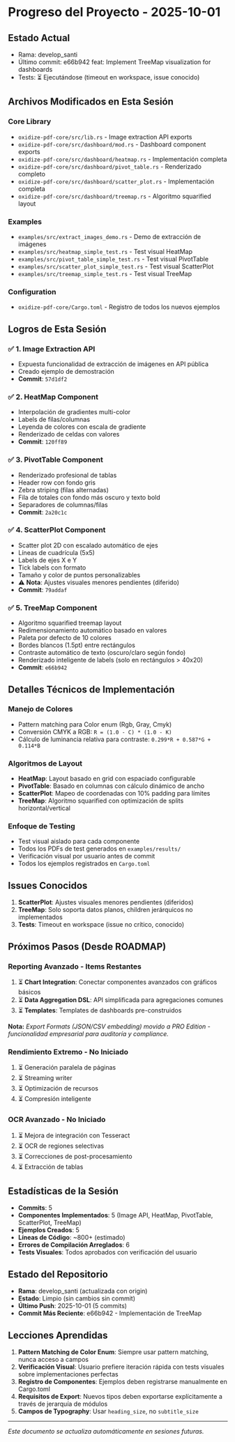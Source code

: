 # Progreso del Proyecto - 2025-10-01

## Estado Actual
- Rama: develop_santi
- Último commit: e66b942 feat: Implement TreeMap visualization for dashboards
- Tests: ⏳ Ejecutándose (timeout en workspace, issue conocido)

## Archivos Modificados en Esta Sesión

### Core Library
- `oxidize-pdf-core/src/lib.rs` - Image extraction API exports
- `oxidize-pdf-core/src/dashboard/mod.rs` - Dashboard component exports
- `oxidize-pdf-core/src/dashboard/heatmap.rs` - Implementación completa
- `oxidize-pdf-core/src/dashboard/pivot_table.rs` - Renderizado completo
- `oxidize-pdf-core/src/dashboard/scatter_plot.rs` - Implementación completa
- `oxidize-pdf-core/src/dashboard/treemap.rs` - Algoritmo squarified layout

### Examples
- `examples/src/extract_images_demo.rs` - Demo de extracción de imágenes
- `examples/src/heatmap_simple_test.rs` - Test visual HeatMap
- `examples/src/pivot_table_simple_test.rs` - Test visual PivotTable
- `examples/src/scatter_plot_simple_test.rs` - Test visual ScatterPlot
- `examples/src/treemap_simple_test.rs` - Test visual TreeMap

### Configuration
- `oxidize-pdf-core/Cargo.toml` - Registro de todos los nuevos ejemplos

## Logros de Esta Sesión

### ✅ **1. Image Extraction API**
- Expuesta funcionalidad de extracción de imágenes en API pública
- Creado ejemplo de demostración
- **Commit**: `57d1df2`

### ✅ **2. HeatMap Component**
- Interpolación de gradientes multi-color
- Labels de filas/columnas
- Leyenda de colores con escala de gradiente
- Renderizado de celdas con valores
- **Commit**: `120ff89`

### ✅ **3. PivotTable Component**
- Renderizado profesional de tablas
- Header row con fondo gris
- Zebra striping (filas alternadas)
- Fila de totales con fondo más oscuro y texto bold
- Separadores de columnas/filas
- **Commit**: `2a20c1c`

### ✅ **4. ScatterPlot Component**
- Scatter plot 2D con escalado automático de ejes
- Líneas de cuadrícula (5x5)
- Labels de ejes X e Y
- Tick labels con formato
- Tamaño y color de puntos personalizables
- ⚠️ **Nota**: Ajustes visuales menores pendientes (diferido)
- **Commit**: `79addaf`

### ✅ **5. TreeMap Component**
- Algoritmo squarified treemap layout
- Redimensionamiento automático basado en valores
- Paleta por defecto de 10 colores
- Bordes blancos (1.5pt) entre rectángulos
- Contraste automático de texto (oscuro/claro según fondo)
- Renderizado inteligente de labels (solo en rectángulos > 40x20)
- **Commit**: `e66b942`

## Detalles Técnicos de Implementación

### Manejo de Colores
- Pattern matching para Color enum (Rgb, Gray, Cmyk)
- Conversión CMYK a RGB: `R = (1.0 - C) * (1.0 - K)`
- Cálculo de luminancia relativa para contraste: `0.299*R + 0.587*G + 0.114*B`

### Algoritmos de Layout
- **HeatMap**: Layout basado en grid con espaciado configurable
- **PivotTable**: Basado en columnas con cálculo dinámico de ancho
- **ScatterPlot**: Mapeo de coordenadas con 10% padding para límites
- **TreeMap**: Algoritmo squarified con optimización de splits horizontal/vertical

### Enfoque de Testing
- Test visual aislado para cada componente
- Todos los PDFs de test generados en `examples/results/`
- Verificación visual por usuario antes de commit
- Todos los ejemplos registrados en `Cargo.toml`

## Issues Conocidos

1. **ScatterPlot**: Ajustes visuales menores pendientes (diferidos)
2. **TreeMap**: Solo soporta datos planos, children jerárquicos no implementados
3. **Tests**: Timeout en workspace (issue no crítico, conocido)

## Próximos Pasos (Desde ROADMAP)

### Reporting Avanzado - Items Restantes
1. ⏳ **Chart Integration**: Conectar componentes avanzados con gráficos básicos
2. ⏳ **Data Aggregation DSL**: API simplificada para agregaciones comunes
3. ⏳ **Templates**: Templates de dashboards pre-construidos

**Nota:** _Export Formats (JSON/CSV embedding) movido a PRO Edition - funcionalidad empresarial para auditoría y compliance._

### Rendimiento Extremo - No Iniciado
1. ⏳ Generación paralela de páginas
2. ⏳ Streaming writer
3. ⏳ Optimización de recursos
4. ⏳ Compresión inteligente

### OCR Avanzado - No Iniciado
1. ⏳ Mejora de integración con Tesseract
2. ⏳ OCR de regiones selectivas
3. ⏳ Correcciones de post-procesamiento
4. ⏳ Extracción de tablas

## Estadísticas de la Sesión

- **Commits**: 5
- **Componentes Implementados**: 5 (Image API, HeatMap, PivotTable, ScatterPlot, TreeMap)
- **Ejemplos Creados**: 5
- **Líneas de Código**: ~800+ (estimado)
- **Errores de Compilación Arreglados**: 6
- **Tests Visuales**: Todos aprobados con verificación del usuario

## Estado del Repositorio

- **Rama**: develop_santi (actualizada con origin)
- **Estado**: Limpio (sin cambios sin commit)
- **Último Push**: 2025-10-01 (5 commits)
- **Commit Más Reciente**: e66b942 - Implementación de TreeMap

## Lecciones Aprendidas

1. **Pattern Matching de Color Enum**: Siempre usar pattern matching, nunca acceso a campos
2. **Verificación Visual**: Usuario prefiere iteración rápida con tests visuales sobre implementaciones perfectas
3. **Registro de Componentes**: Ejemplos deben registrarse manualmente en Cargo.toml
4. **Requisitos de Export**: Nuevos tipos deben exportarse explícitamente a través de jerarquía de módulos
5. **Campos de Typography**: Usar `heading_size`, no `subtitle_size`

---

*Este documento se actualiza automáticamente en sesiones futuras.*
